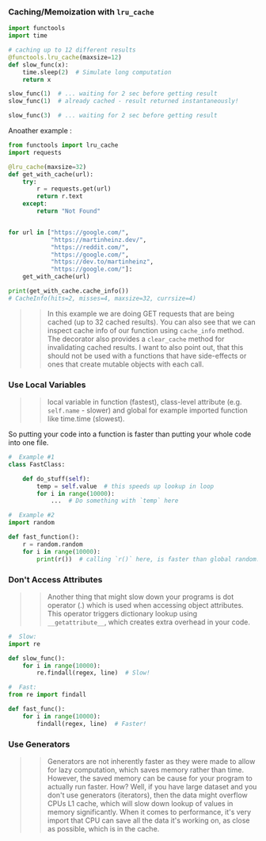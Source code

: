 ### Caching/Memoization with ```lru_cache```

```python
import functools
import time

# caching up to 12 different results
@functools.lru_cache(maxsize=12)
def slow_func(x):
    time.sleep(2)  # Simulate long computation
    return x

slow_func(1)  # ... waiting for 2 sec before getting result
slow_func(1)  # already cached - result returned instantaneously!

slow_func(3)  # ... waiting for 2 sec before getting result
```
Anoather example :
```python
from functools import lru_cache
import requests

@lru_cache(maxsize=32)
def get_with_cache(url):
    try:
        r = requests.get(url)
        return r.text
    except:
        return "Not Found"


for url in ["https://google.com/",
            "https://martinheinz.dev/",
            "https://reddit.com/",
            "https://google.com/",
            "https://dev.to/martinheinz",
            "https://google.com/"]:
    get_with_cache(url)

print(get_with_cache.cache_info())
# CacheInfo(hits=2, misses=4, maxsize=32, currsize=4)
```
> > In this example we are doing GET requests that are being cached (up to 32 cached results). You can also see that we can inspect cache info of our function using ```cache_info``` method. The decorator also provides a ```clear_cache``` method for invalidating cached results. I want to also point out, that this should not be used with a functions that have side-effects or ones that create mutable objects with each call. 

### Use Local Variables

> > local variable in function (fastest), class-level attribute (e.g. ```self.name``` - slower) and global for example imported function like time.time (slowest).

So putting your code into a function is faster than putting your whole code into one file.
```python
#  Example #1
class FastClass:

    def do_stuff(self):
        temp = self.value  # this speeds up lookup in loop
        for i in range(10000):
            ...  # Do something with `temp` here

#  Example #2
import random

def fast_function():
    r = random.random
    for i in range(10000):
        print(r())  # calling `r()` here, is faster than global random.random()
```

### Don't Access Attributes

> > Another thing that might slow down your programs is dot operator (.) which is used when accessing object attributes. This operator triggers dictionary lookup using ```__getattribute__```, which creates extra overhead in your code.

```python
#  Slow:
import re

def slow_func():
    for i in range(10000):
        re.findall(regex, line)  # Slow!

#  Fast:
from re import findall

def fast_func():
    for i in range(10000):
        findall(regex, line)  # Faster!
```

### Use Generators

> >  Generators are not inherently faster as they were made to allow for lazy computation, which saves memory rather than time. However, the saved memory can be cause for your program to actually run faster. How? Well, if you have large dataset and you don't use generators (iterators), then the data might overflow CPUs L1 cache, which will slow down lookup of values in memory significantly.
When it comes to performance, it's very import that CPU can save all the data it's working on, as close as possible, which is in the cache.
<!--stackedit_data:
eyJoaXN0b3J5IjpbLTE5OTk1MzE5MTksLTUyMzg1ODE1OF19
-->
